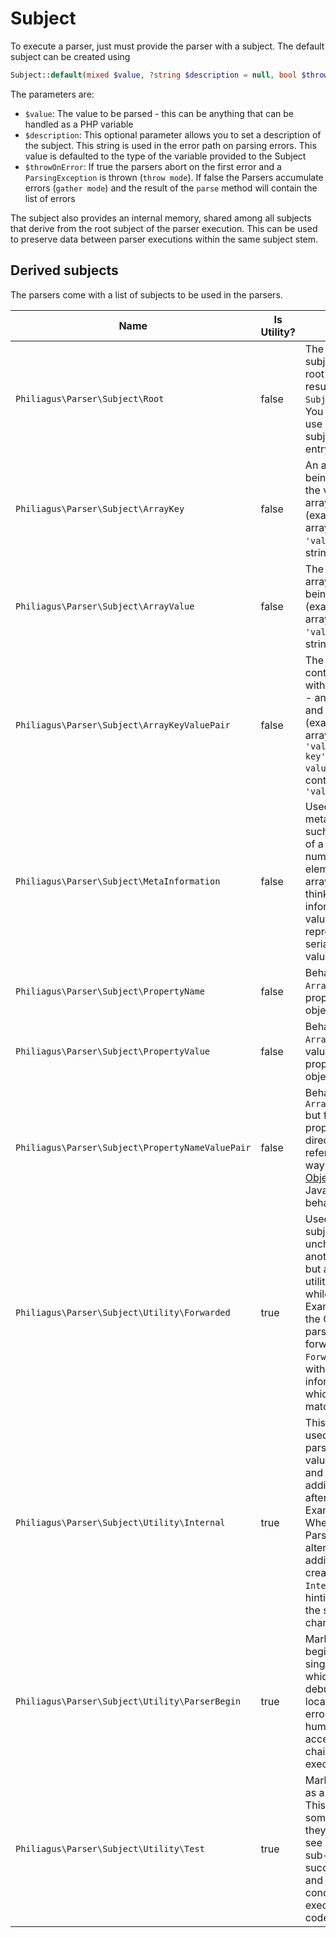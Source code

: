 # Subject

To execute a parser, just must provide the parser with a subject. The default subject can be created using

```php
Subject::default(mixed $value, ?string $description = null, bool $throwOnError = true)
```

The parameters are:
- `$value`: The value to be parsed - this can be anything that can be handled as a PHP variable
- `$description`: This optional parameter allows you to set a description of the subject. This string is used in the error path on parsing errors. This value is defaulted to the type of the variable provided to the Subject
- `$throwOnError`: If true the parsers abort on the first error and a `ParsingException` is thrown (`throw mode`). If false the Parsers accumulate errors (`gather mode`) and the result of the `parse` method will contain the list of errors

The subject also provides an internal memory, shared among all subjects that derive from the root subject of the parser execution. This can be used to preserve data between parser executions within the same subject stem.

## Derived subjects

The parsers come with a list of subjects to be used in the parsers.

| Name                                             | Is Utility? | Purpose                                                                                                                                                                                                                                                  |
|--------------------------------------------------|-------------|----------------------------------------------------------------------------------------------------------------------------------------------------------------------------------------------------------------------------------------------------------|
| `Philiagus\Parser\Subject\Root`                  | false       | The default subject to use on root level and the result of `Subject::default`. You _should not_ use any other subject on parser entry point                                                                                                              |
| `Philiagus\Parser\Subject\ArrayKey`              | false       | An array key being parsed, _not_ the value of an array key (example: of the array `['key' => 'value']` the string `'key'`                                                                                                                                |
| `Philiagus\Parser\Subject\ArrayValue`            | false       | The value of an array element being parsed (example: of the array `['key' => 'value']` the string `'value'`                                                                                                                                              |
| `Philiagus\Parser\Subject\ArrayKeyValuePair`     | false       | The subject will contain an array with two elements - an arrays key and its value (example: of the array `['key' => 'value', 'another key' => 'another value']` it could contain `['key', 'value']`                                                      |
| `Philiagus\Parser\Subject\MetaInformation`       | false       | Used to parse a meta information, such as the length of a string or the number of elements in an array. Its good to think of meta information as any value that is not represented in the serialization of the value.                                    |
| `Philiagus\Parser\Subject\PropertyName`          | false       | Behaves like the `ArrayKey` but for properties of objects                                                                                                                                                                                                |
| `Philiagus\Parser\Subject\PropertyValue`         | false       | Behaves liek the `ArrayValue` but for values of properties of objects                                                                                                                                                                                    |
| `Philiagus\Parser\Subject\PropertyNameValuePair` | false       | Behaves like `ArrayKeyValuePair` but for objects properties. This directly references the way [Object.entries()](https://developer.mozilla.org/en-US/docs/Web/JavaScript/Reference/Global_Objects/Object/entries) of JavaScript behaves.                 |
| `Philiagus\Parser\Subject\Utility\Forwarded`     | true        | Used to forward a subject unchanged to another parser, but add some utility information while doing so. Example use: In the Conditional parser the parser forwards a `Forwarded` subject with an information on which Condition matched.                 |
| `Philiagus\Parser\Subject\Utility\Internal`      | true        | This subject is used when a parser alters the value internally and performs additional tasks afterwards. Example use: When the ParseArray parser alters the array be adding a key it creates an `Internal` subject hinting towards the structure change. |                                                                                                                                                                                                                                    |
| `Philiagus\Parser\Subject\Utility\ParserBegin`   | true        | Marks the beginning of a single parser, which helps debugging the location of an error by allowing human readable access to the chain of parsers executed.                                                                                               |
| `Philiagus\Parser\Subject\Utility\Test`          | true        | Marks the subject as a Test-Subject. This is used by some parsers if they only want to see whether a sub-parser succeeds or not and based on that condition wants to execute further code.                                                               |


